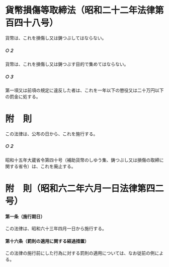 # 貨幣損傷等取締法（昭和二十二年法律第百四十八号）
貨幣は、これを損傷し又は鋳つぶしてはならない。
##### ○２
貨幣は、これを損傷し又は鋳つぶす目的で集めてはならない。
##### ○３
第一項又は前項の規定に違反した者は、これを一年以下の懲役又は二十万円以下の罰金に処する。
# 附　則
この法律は、公布の日から、これを施行する。
##### ○２
昭和十五年大蔵省令第四十号（補助貨幣のしゆう集、鋳つぶし又は損傷の取締に関する省令）は、これを廃止する。
# 附　則（昭和六二年六月一日法律第四二号）
#### 第一条（施行期日）
この法律は、昭和六十三年四月一日から施行する。
#### 第十六条（罰則の適用に関する経過措置）
この法律の施行前にした行為に対する罰則の適用については、なお従前の例による。
